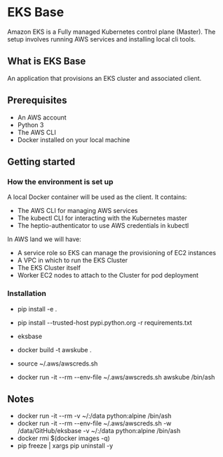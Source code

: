 # EKS Base
Amazon EKS is a Fully managed Kubernetes control plane (Master). The setup involves running AWS services and installing local cli tools.

## What is EKS Base
An application that provisions an EKS cluster and associated client.

## Prerequisites
- An AWS account
- Python 3
- The AWS CLI
- Docker installed on your local machine

## Getting started
### How the environment is set up
A local Docker container will be used as the client. It contains:
- The AWS CLI for managing AWS services
- The kubectl CLI for interacting with the Kubernetes master
- The heptio-authenticator to use AWS credentials in kubectl

In AWS land we will have:
- A service role so EKS can manage the provisioning of EC2 instances
- A VPC in which to run the EKS Cluster
- The EKS Cluster itself
- Worker EC2 nodes to attach to the Cluster for pod deployment

### Installation
- pip install -e .
- pip install --trusted-host pypi.python.org -r requirements.txt
- eksbase

- docker build -t awskube .
- source ~/.aws/awscreds.sh
- docker run -it --rm --env-file ~/.aws/awscreds.sh awskube /bin/ash

## Notes
- docker run -it --rm -v ~/:/data python:alpine /bin/ash
- docker run -it --rm --env-file ~/.aws/awscreds.sh -w /data/GitHub/eksbase -v ~/:/data python:alpine /bin/ash
- docker rmi $(docker images -q)
- pip freeze | xargs pip uninstall -y
